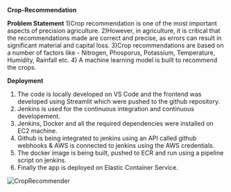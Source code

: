  **Crop-Recommendation**
 
**Problem Statement**
1)Crop recommendation is one of the most important aspects of precision agriculture.
2)However, in agriculture, it is critical that the recommendations made are correct and precise, as errors can result in significant material and capital loss.
3)Crop recommendations are based on a number of factors like - Nitrogen, Phosporus, Potassium, Temperature, Humidity, Rainfall etc.
4) A machine learning model is built to recommend the crops.

**Deployment**
1) The code is locally developed on VS Code and the frontend was developed using Streamlit which were pushed to the github repository.
2) Jenkins is used for the continuous integration and continuous developement.
3) Jenkins, Docker and all the required dependencies were installed on EC2 machine.
4) Github is being integrated to jenkins using an API called github webhooks & AWS is connected to jenkins using the AWS credentials.
5) The docker image is being built, pushed to ECR and run using a pipeline script on jenkins.
6) Finally the app is deployed on Elastic Container Service.

![CropRecommender](https://github.com/Pod4Course5i/Crop-Recommendation/assets/125888203/4a664ffa-6be6-469f-bc05-1ad56b2083f5)
